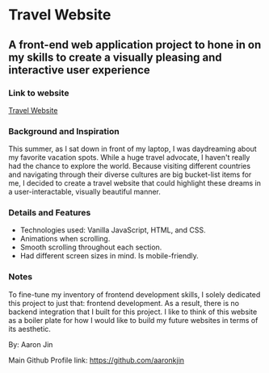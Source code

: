 # Travel Website

## A front-end web application project to hone in on my skills to create a visually pleasing and interactive user experience

### Link to website

[Travel Website](aaron-jin-travel.netlify.app)

### Background and Inspiration

This summer, as I sat down in front of my laptop, I was daydreaming about my favorite vacation spots. While a huge travel advocate, I haven't really had the chance to explore the world. Because visiting different countries and navigating through their diverse cultures are big bucket-list items for me, I decided to create a travel website that could highlight these dreams in a user-interactable, visually beautiful manner.

### Details and Features

- Technologies used: Vanilla JavaScript, HTML, and CSS.
- Animations when scrolling.
- Smooth scrolling throughout each section.
- Had different screen sizes in mind. Is mobile-friendly.

### Notes

To fine-tune my inventory of frontend development skills, I solely dedicated this project to just that: frontend development. As a result, there is no backend integration that I built for this project. I like to think of this website as a boiler plate for how I would like to build my future websites in terms of its aesthetic.

By: Aaron Jin

Main Github Profile link: https://github.com/aaronkjin
